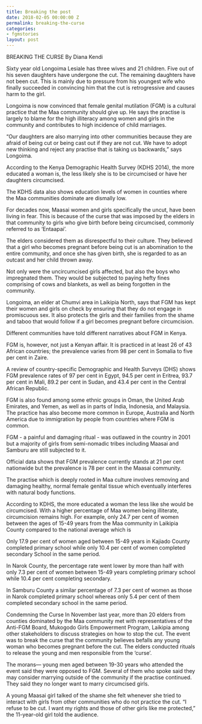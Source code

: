 ```yaml
---
title: Breaking the post
date: 2018-02-05 00:00:00 Z
permalink: breaking-the-curse
categories:
- fgmstories
layout: post
---
```


BREAKING THE CURSE
By Diana Kendi 

Sixty year old Longoima Lesiale has three wives and 21 children. Five out of his seven daughters have undergone the cut. 
The remaining daughters have not been cut. This is mainly due to pressure from his youngest wife who finally succeeded in convincing him that the cut is retrogressive and causes harm to the girl.

Longoima is now convinced that female genital mutilation (FGM) is a cultural practice that the Maa community should give up.  He says the practise is largely to blame for the high illiteracy among women and girls in the community and contributes to high incidence of child marriages. 

“Our daughters are also marrying into other communities because they are afraid of being cut or being cast out if they are not cut. We have to adopt new thinking and reject any practise that is taking us backwards,” says Longoima.

According to the Kenya Demographic Health Survey (KDHS 2014),  the more educated a woman is, the less likely she is to be circumcised or have her daughters circumcised. 

The KDHS data also shows education levels of women in counties where the Maa communities dominate are dismally low. 

For decades now, Maasai women and girls specifically the uncut, have been living in fear. This is because of the curse that was imposed by the elders in that community to girls who give birth before being circumcised, commonly referred to as ‘Entaapai’.  

The elders considered them as disrespectful to their culture. They believed that a girl who becomes pregnant before being cut is an abomination to the entire community, and once she has given birth, she is regarded to as an outcast and her child thrown away.

Not only were the uncircumcised girls affected, but also the boys who impregnated them. They would be subjected to paying hefty fines comprising of cows and blankets, as well as being forgotten in the community. 

Longoima, an elder at Chumvi area in Laikipia North, says that FGM has kept their women and girls on check by ensuring that they do not engage in promiscuous sex. It also protects the girls and their families from the shame and taboo that would follow if a girl becomes pregnant before circumcision.

Different communities have told different narratives about FGM in Kenya.

FGM is, however, not just a Kenyan affair. It is practiced in at least 26 of 43 African countries; the prevalence varies from 98 per cent in Somalia to five per cent in Zaire.

A review of country-specific Demographic and Health Surveys (DHS) shows FGM prevalence rates of 97 per cent in Egypt, 94.5 per cent in Eritrea, 93.7 per cent in Mali, 89.2 per cent in Sudan, and 43.4 per cent in the Central African Republic.

FGM is also found among some ethnic groups in Oman, the United Arab Emirates, and Yemen, as well as in parts of India, Indonesia, and Malaysia. The practice has also become more common in Europe, Australia and North America due to immigration by people from countries where FGM is common.

FGM - a painful and damaging ritual - was outlawed in the country in 2001 but a majority of girls from semi-nomadic tribes including Maasai and Samburu are still subjected to it.

Official data shows that FGM prevalence currently stands at 21 per cent nationwide but the prevalence is  78 per cent in the Maasai community. 


The practise which is deeply rooted in Maa culture involves removing and damaging healthy, normal female genital tissue which eventually interferes with natural body functions.

According to KDHS, the more educated a woman the less like she would be circumcised. With a higher percentage of Maa women being illiterate, circumcision remains high. For example, only 24.7 per cent of women between the ages of 15-49 years from the Maa community in Laikipia County compared to the national average which is 


Only 17.9 per cent of women aged between 15-49 years in Kajiado County completed primary school while only 10.4 per cent of women completed secondary School in the same period.

In Narok County, the percentage rate went lower by more than half with only 7.3 per cent of women between 15-49 years completing primary school while 10.4 per cent completing secondary.

In Samburu County a similar percentage of 7.3 per cent of women as those in Narok completed primary school whereas only 5.4 per cent of them completed secondary school in the same period.


Condemning the Curse
In November last year, more than 20 elders from counties dominated by the Maa community met with representatives of the Anti-FGM Board, Mukogodo Girls Empowerment Program, Laikipia among other stakeholders to discuss strategies on how to stop the cut.
The event was to break the curse that the community believes befalls any young woman who becomes pregnant before the cut. The elders conducted rituals to release the young and men responsible from the ‘curse’.

The morans— young men aged between 19-30 years who attended the event  said they were opposed to FGM. Several of them who spoke said they may consider marrying outside of the community if the practise continued. They said they no longer want to marry circumcised girls. 

A young Maasai girl talked of the shame she felt whenever she tried to interact with girls from other communities who do not practice the cut. 
“I refuse to be cut. I want my rights and those of other girls like me protected,” the 11-year-old girl told the audience. 


